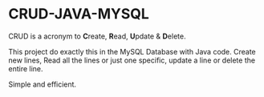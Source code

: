 # CRUD-JAVA-MYSQL

CRUD is a acronym to **C**reate, **R**ead, **U**pdate & **D**elete.

This project do exactly this in the MySQL Database with Java code. Create new lines, Read all the lines or just one specific, update a line or delete the entire line.

Simple and efficient.
